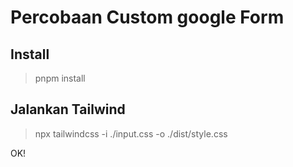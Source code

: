 # Percobaan Custom google Form

## Install
> pnpm install

## Jalankan Tailwind
> npx tailwindcss -i ./input.css -o ./dist/style.css

OK!
